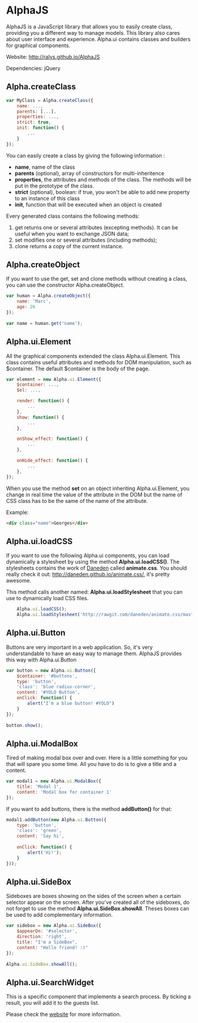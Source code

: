 AlphaJS
=======

AlphaJS is a JavaScript library that allows you to easily create class, providing you a different way to manage models. This library also cares about user interface and experience.
Alpha.ui contains classes and builders for graphical components.

Website: <http://ralys.github.io/AlphaJS>

Dependencies: jQuery

## Alpha.createClass

```javascript
var MyClass = Alpha.createClass({
    name: ...,
    parents: [...],
    properties: ...,
    strict: true,
    init: function() {
    	...
	}
});
```

You can easily create a class by giving the following information :
- **name**, name of the class
- **parents** (optional), array of constructors for multi-inheritence
- **properties**, the attributes and methods of the class. The methods will be put in the prototype of the class.
- **strict** (optional), boolean: if true, you won't be able to add new property to an instance of this class
- **init**, function that will be executed when an object is created

Every generated class contains the following methods:
1. get returns one or several attributes (excepting methods). It can be useful when you want to exchange JSON data;
2. set modifies one or several attributes (including methods);
3. clone returns a copy of the current instance.

## Alpha.createObject

If you want to use the get, set and clone methods without creating a class, you can use the constructor Alpha.createObject.

```javascript
var human = Alpha.createObject({
    name: 'Marc',
    age: 26
});
 
var name = human.get('name');
```

## Alpha.ui.Element
All the graphical components extended the class Alpha.ui.Element. This class contains useful attributes and methods for DOM manipulation, such as $container. The default $container is the body of the page.

```javascript
var element = new Alpha.ui.Element({
    $container: ...,
    $el: ...,

    render: function() {
    	...
	},
	show: function() {
		...
	},

	onShow_effect: function() {
		...
	},

	onHide_effect: function() {
		...
	},
});
```

When you use the method **set** on an object inheriting Alpha.ui.Element, you change in real time the value of the attribute in the DOM but the name of CSS class has to be the same of the name of the attribute.

Example:
```html
<div class="name">Georges</div>
```

## Alpha.ui.loadCSS
If you want to use the following Alpha.ui components, you can load dynamically a stylesheet by using the method **Alpha.ui.loadCSS()**.
The stylesheets contains the work of [Daneden](http://github.com/Daneden) called **animate.css**.
You should really check it out: <http://daneden.github.io/animate.css/>, it's pretty awesome.

This method calls another named: **Alpha.ui.loadStylesheet** that you can use to dynamically load CSS files.

```javascript
	Alpha.ui.loadCSS();
	Alpha.ui.loadStylesheet('http://rawgit.com/daneden/animate.css/master/animate.css');
```

## Alpha.ui.Button
Buttons are very important in a web application. So, it's very understandable to have an easy way to manage them. AlphaJS provides this way with Alpha.ui.Button

```javascript
var button = new Alpha.ui.Button({
    $container: '#buttons',
    type: 'button',
    'class': 'blue radius-corner',
    content: '#YOLO Button',
    onClick: function() {
        alert("I'm a blue button! #YOLO")
    }
});
 
button.show();
```

## Alpha.ui.ModalBox
Tired of making modal box over and over. Here is a little something for you that will spare you some time. All you have to do is to give a title and a content.

```javascript
var modal1 = new Alpha.ui.ModalBox({
    title: 'Modal 1',
    content: 'Modal box for container 1'
});
```

If you want to add buttons, there is the method **addButton()** for that:
```javascript
modal1.addButton(new Alpha.ui.Button({
	type: 'button',
	'class': 'green',
	content: 'Say hi',
	
	onClick: function() {
		alert('Hi!');
	}
}));
```

## Alpha.ui.SideBox
Sideboxes are boxes showing on the sides of the screen when a certain selector appear on the screen. After you've created all of the sideboxes, do not forget to use the method **Alpha.ui.SideBox.showAll**. Theses boxes can be used to add complementary information.

```javascript
var sidebox = new Alpha.ui.SideBox({
    $appearOn: '#selector',
    direction: 'right',
    title: "I'm a SideBox",
    content: "Hello friend! :)"
});
 
Alpha.ui.SideBox.showAll();
```

## Alpha.ui.SearchWidget
This is a specific component that implements a search process. By ticking a result, you will add it to the guests list.

Please check the [website](http://ralys.github.io/AlphaJS/#alpha.ui.searchwidget) for more information.
